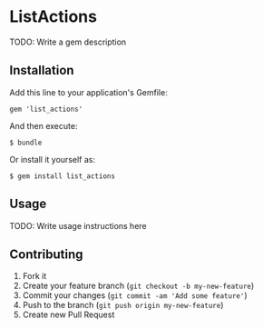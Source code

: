 # ListActions

TODO: Write a gem description

## Installation

Add this line to your application's Gemfile:

    gem 'list_actions'

And then execute:

    $ bundle

Or install it yourself as:

    $ gem install list_actions

## Usage

TODO: Write usage instructions here

## Contributing

1. Fork it
2. Create your feature branch (`git checkout -b my-new-feature`)
3. Commit your changes (`git commit -am 'Add some feature'`)
4. Push to the branch (`git push origin my-new-feature`)
5. Create new Pull Request
